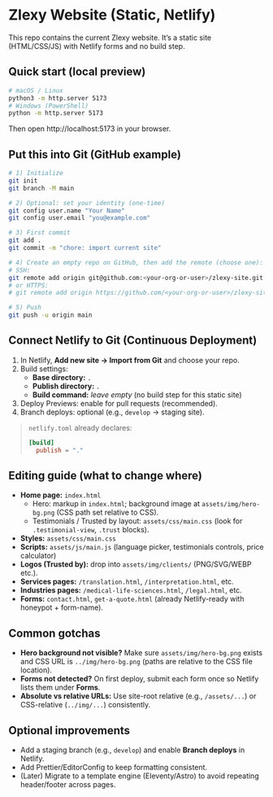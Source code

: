 
# Zlexy Website (Static, Netlify)

This repo contains the current Zlexy website. It’s a static site (HTML/CSS/JS) with Netlify forms and no build step.

## Quick start (local preview)

```bash
# macOS / Linux
python3 -m http.server 5173
# Windows (PowerShell)
python -m http.server 5173
```
Then open http://localhost:5173 in your browser.

## Put this into Git (GitHub example)

```bash
# 1) Initialize
git init
git branch -M main

# 2) Optional: set your identity (one-time)
git config user.name "Your Name"
git config user.email "you@example.com"

# 3) First commit
git add .
git commit -m "chore: import current site"

# 4) Create an empty repo on GitHub, then add the remote (choose one):
# SSH:
git remote add origin git@github.com:<your-org-or-user>/zlexy-site.git
# or HTTPS:
# git remote add origin https://github.com/<your-org-or-user>/zlexy-site.git

# 5) Push
git push -u origin main
```

## Connect Netlify to Git (Continuous Deployment)

1. In Netlify, **Add new site → Import from Git** and choose your repo.
2. Build settings:
   - **Base directory:** `.`
   - **Publish directory:** `.`
   - **Build command:** _leave empty_ (no build step for this static site)
3. Deploy Previews: enable for pull requests (recommended).
4. Branch deploys: optional (e.g., `develop` → staging site).

> `netlify.toml` already declares:
> ```toml
> [build]
>   publish = "."
> ```

## Editing guide (what to change where)

- **Home page:** `index.html`
  - Hero: markup in `index.html`; background image at `assets/img/hero-bg.png` (CSS path set relative to CSS).
  - Testimonials / Trusted by layout: `assets/css/main.css` (look for `.testimonial-view`, `.trust` blocks).
- **Styles:** `assets/css/main.css`
- **Scripts:** `assets/js/main.js` (language picker, testimonials controls, price calculator)
- **Logos (Trusted by):** drop into `assets/img/clients/` (PNG/SVG/WEBP etc.).
- **Services pages:** `/translation.html`, `/interpretation.html`, etc.
- **Industries pages:** `/medical-life-sciences.html`, `/legal.html`, etc.
- **Forms:** `contact.html`, `get-a-quote.html` (already Netlify-ready with honeypot + form-name).

## Common gotchas

- **Hero background not visible?** Make sure `assets/img/hero-bg.png` exists and CSS URL is `../img/hero-bg.png` (paths are relative to the CSS file location).
- **Forms not detected?** On first deploy, submit each form once so Netlify lists them under **Forms**.
- **Absolute vs relative URLs:** Use site-root relative (e.g., `/assets/...`) or CSS-relative (`../img/...`) consistently.

## Optional improvements

- Add a staging branch (e.g., `develop`) and enable **Branch deploys** in Netlify.
- Add Prettier/EditorConfig to keep formatting consistent.
- (Later) Migrate to a template engine (Eleventy/Astro) to avoid repeating header/footer across pages.
